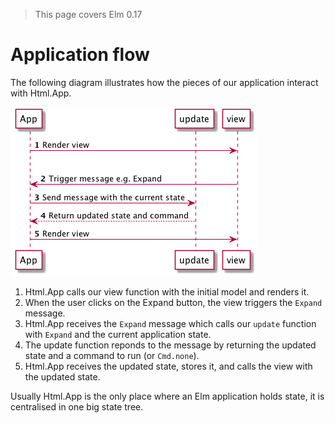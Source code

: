 > This page covers Elm 0.17

# Application flow

The following diagram illustrates how the pieces of our application interact with Html.App.

![Flow](04-flow.png)

1. Html.App calls our view function with the initial model and renders it.
1. When the user clicks on the Expand button, the view triggers the `Expand` message.
1. Html.App receives the `Expand` message which calls our `update` function with `Expand` and the current application state.
1. The update function reponds to the message by returning the updated state and a command to run (or `Cmd.none`). 
1. Html.App receives the updated state, stores it, and calls the view with the updated state.

Usually Html.App is the only place where an Elm application holds state, it is centralised in one big state tree.
